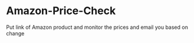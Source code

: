 # Amazon-Price-Check
Put link of Amazon product and monitor the prices and email you based on change
